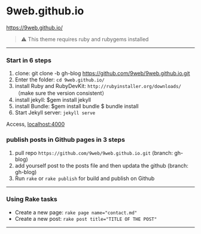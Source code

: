 # 9web.github.io
https://9web.github.io/
> :warning:
  This theme requires ruby and rubygems installed

---

### Start in 6 steps

1. clone: git clone -b gh-blog https://github.com/9web/9web.github.io.git
2. Enter the folder: `cd 9web.github.io/`
3. install Ruby and RubyDevKit: `http://rubyinstaller.org/downloads/`
   （make sure the version consistent）
4. install jekyll: $gem install jekyll
5. install Bundle: $gem install bundle 
    $ bundle install
6. Start Jekyll server: `jekyll serve`

Access, [localhost:4000](http://localhost:4000/)

### publish posts in Github pages in 3 steps

1. pull repo `https://github.com/9web/9web.github.io.git`            (branch: gh-blog)
2. add yourself post to the posts file and then updata the github    (branch: gh-blog)
3. Run `rake` or `rake publish` for build and publish on Github

---

### Using Rake tasks

* Create a new page: `rake page name="contact.md"`
* Create a new post: `rake post title="TITLE OF THE POST"`

---